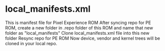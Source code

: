 # local_manifests.xml
This is manifest file for Pixel Experience ROM
After syncing repo for PE ROM, create a new folder in .repo folder of this ROM and name that new folder as "local_manifests"
Clone local_manifests.xml file into this new folder
Resync repo for PE ROM
Now device, vendor and kernel trees will be cloned in your local repo.
